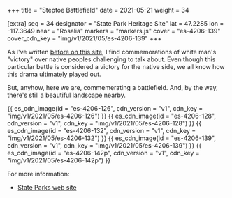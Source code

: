 +++
title = "Steptoe Battlefield"
date = 2021-05-21
weight = 34

[extra]
seq = 34
designator = "State Park Heritage Site"
lat = 47.2285
lon = -117.3649
near = "Rosalia"
markers = "markers.js"
cover = "es-4206-139"
cover_cdn_key = "img/v1/2021/05/es-4206-139"
+++

As I've written [before on this site](/jackson-house/), I find commemorations of white man's "victory" over native peoples challenging to talk about. Even though this particular battle is considered a victory for the native side, we all know how this drama ultimately played out.

<!-- more -->

But, anyhow, here we are, commemerating a battlefield. And, by the way, there's still a beautiful landscape nearby.

{{ es_cdn_image(id = "es-4206-126", cdn_version = "v1", cdn_key = "img/v1/2021/05/es-4206-126") }}
{{ es_cdn_image(id = "es-4206-128", cdn_version = "v1", cdn_key = "img/v1/2021/05/es-4206-128") }}
{{ es_cdn_image(id = "es-4206-132", cdn_version = "v1", cdn_key = "img/v1/2021/05/es-4206-132") }}
{{ es_cdn_image(id = "es-4206-139", cdn_version = "v1", cdn_key = "img/v1/2021/05/es-4206-139") }}
{{ es_cdn_image(id = "es-4206-142p", cdn_version = "v1", cdn_key = "img/v1/2021/05/es-4206-142p") }}

For more information:

* [State Parks web site](https://parks.state.wa.us/591/Steptoe-Battlefield)
